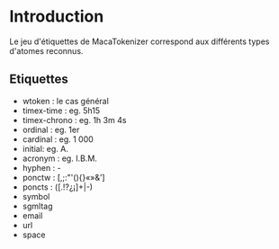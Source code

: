 # Introduction #

Le jeu d'étiquettes de MacaTokenizer correspond aux différents types d'atomes reconnus.

## Etiquettes ##

  * wtoken : le cas général
  * timex-time : eg. 5h15
  * timex-chrono : eg. 1h 3m 4s
  * ordinal : eg. 1er
  * cardinal : eg. 1 000
  * initial: eg. A.
  * acronym : eg. I.B.M.
  * hyphen : -
  * ponctw : [,;:"'(){}«»&’]
  * poncts : ([.!?¿¡]+|-)
  * symbol
  * sgmltag
  * email
  * url
  * space
